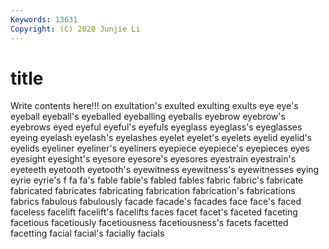 ```yaml
---
Keywords: 13631
Copyright: (C) 2020 Junjie Li
---
```


# title

Write contents here!!!
on 
exultation's 
exulted 
exulting 
exults 
eye 
eye's
eyeball 
eyeball's 
eyeballed 
eyeballing 
eyeballs 
eyebrow 
eyebrow's 
eyebrows 
eyed 
eyeful
eyeful's 
eyefuls 
eyeglass 
eyeglass's 
eyeglasses 
eyeing 
eyelash 
eyelash's 
eyelashes 
eyelet
eyelet's 
eyelets 
eyelid 
eyelid's 
eyelids 
eyeliner 
eyeliner's 
eyeliners 
eyepiece 
eyepiece's
eyepieces 
eyes 
eyesight 
eyesight's 
eyesore 
eyesore's 
eyesores 
eyestrain 
eyestrain's 
eyeteeth
eyetooth 
eyetooth's 
eyewitness 
eyewitness's 
eyewitnesses 
eying 
eyrie 
eyrie's 
f 
fa
fa's 
fable 
fable's 
fabled 
fables 
fabric 
fabric's 
fabricate 
fabricated 
fabricates
fabricating 
fabrication 
fabrication's 
fabrications 
fabrics 
fabulous 
fabulously 
facade 
facade's 
facades
face 
face's 
faced 
faceless 
facelift 
facelift's 
facelifts 
faces 
facet 
facet's
faceted 
faceting 
facetious 
facetiously 
facetiousness 
facetiousness's 
facets 
facetted 
facetting 
facial
facial's 
facially 
facials 
